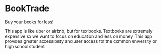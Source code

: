 # BookTrade
Buy your books for less!

This app is like uber or airbnb, but for textbooks. Textbooks are extremely expensive so we want to focus on education and less on money. This app provides greater accessibility and user access for the common university or high school student.
